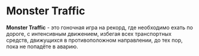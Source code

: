 # Monster Traffic
**Monster Traffic** - это гоночная игра на рекорд, где необходимо ехать по дороге, с интенсивным движением, избегая всех транспортных средств, движущихся в противоположном направлении, до тех пор, пока не попадёте в аварию.

